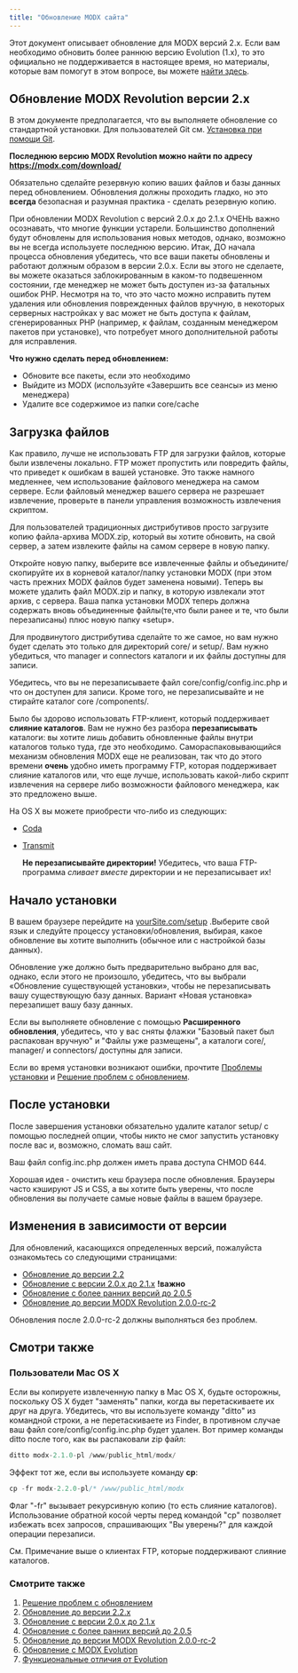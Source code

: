 ```yaml
---
title: "Обновление MODX сайта"
---
```


Этот документ описывает обновление для MODX версий 2.x. Если вам необходимо обновить более раннюю версию Evolution (1.x), то это официально не поддерживается в настоящее время, но материалы, которые вам помогут в этом вопросе, вы можете [найти здесь](display/revolution20/Upgrading+from+MODX+Evolution).

## Обновление MODX Revolution версии 2.x

 В этом документе предполагается, что вы выполняете обновление со стандартной установки. Для пользователей Git см. [Установка при помощи Git](getting-started/installation/git "Установка при помощи Git").

 **Последнюю версию MODX Revolution можно найти по адресу** **<https://modx.com/download/>**

 Обязательно сделайте резервную копию ваших файлов и базы данных перед обновлением. Обновления должны проходить гладко, но это **всегда** безопасная и разумная практика - сделать резервную копию.

 При обновлении MODX Revolution с версий 2.0.x до 2.1.x ОЧЕНЬ важно осознавать, что многие функции устарели. Большинство дополнений будут обновлены для использования новых методов, однако, возможно вы не всегда используете последнюю версию. Итак, ДО начала процесса обновления убедитесь, что все ваши пакеты обновлены и работают должным образом в версии 2.0.x. Если вы этого не сделаете, вы можете оказаться заблокированным в каком-то подвешенном состоянии, где менеджер не может быть доступен из-за фатальных ошибок PHP. Несмотря на то, что это часто можно исправить путем удаления или обновления поврежденных файлов вручную, в некоторых серверных настройках у вас может не быть доступа к файлам, сгенерированных PHP (например, к файлам, созданным менеджером пакетов при установке), что потребует много дополнительной работы для исправления.

**Что нужно сделать перед обновлением:**

- Обновите все пакеты, если это необходимо
- Выйдите из MODX (используйте «Завершить все сеансы» из меню менеджера)
- Удалите все содержимое из папки core/cache

## Загрузка файлов

 Как правило, лучше не использовать FTP для загрузки файлов, которые были извлечены локально. FTP может пропустить или повредить файлы, что приведет к ошибкам в вашей установке. Это также намного медленнее, чем использование файлового менеджера на самом сервере. Если файловый менеджер вашего сервера не разрешает извлечение, проверьте в панели управления возможность извлечения скриптом.

 Для пользователей традиционных дистрибутивов просто загрузите копию файла-архива MODX.zip, который вы хотите обновить, на свой сервер, а затем извлеките файлы на самом сервере в новую папку.

 Откройте новую папку, выберите все извлеченные файлы и объедините/скопируйте их в корневой каталог/папку установки MODX (при этом часть прежних MODX файлов будет заменена новыми). Теперь вы можете удалить файл MODX.zip и папку, в которую извлекали этот архив, с сервера. Ваша папка установки MODX теперь должна содержать вновь объединенные файлы(те,что были ранее и те, что были перезаписаны) плюс новую папку «setup».

 Для продвинутого дистрибутива сделайте то же самое, но вам нужно будет сделать это только для директорий core/ и setup/. Вам нужно убедиться, что manager и connectors каталоги и их файлы доступны для записи.

 Убедитесь, что вы не перезаписываете файл core/config/config.inc.php и что он доступен для записи. Кроме того, не перезаписывайте и не стирайте каталог core /components/.

 Было бы здорово использовать FTP-клиент, который поддерживает **слияние каталогов**. Вам не нужно без разбора **перезаписывать** каталоги: вы хотите лишь добавить обновленные файлы внутри каталогов только туда, где это необходимо. Самораспаковывающийся механизм обновления MODX еще не реализован, так что до этого времени **очень** удобно иметь программу FTP, которая поддерживает слияние каталогов или, что еще лучше, использовать какой-либо скрипт извлечения на сервере либо возможности файлового менеджера, как это предложено выше.

 На OS X вы можете приобрести что-либо из следующих:

- [Coda](http://panic.com/coda/)
- [Transmit](http://panic.com/transmit/)

  **Не перезаписывайте директории!**
 Убедитесь, что ваша FTP-программа _сливает вместе_ директории и не перезаписывает их!

## Начало установки

 В вашем браузере перейдите на [yourSite.com/setup](http://yourSite.com/setup) .Выберите свой язык и следуйте процессу установки/обновления, выбирая, какое обновление вы хотите выполнить (обычное или с настройкой базы данных).

 Обновление уже должно быть предварительно выбрано для вас, однако, если этого не произошло, убедитесь, что вы выбрали «Обновление существующей установки», чтобы не перезаписывать вашу существующую базу данных. Вариант «Новая установка» перезапишет вашу базу данных.

 Если вы выполняете обновление с помощью **Расширенного обновления**, убедитесь, что у вас сняты флажки "Базовый пакет был распакован вручную" и "Файлы уже размещены", а каталоги core/, manager/ и connectors/ доступны для записи.

 Если во время установки возникают ошибки, прочтите [Проблемы установки](getting-started/installation/troubleshooting "Проблемы установки") и  [Решение проблем с обновлением](getting-started/installation/troubleshooting "Troubleshooting Installation").

## После установки

 После завершения установки обязательно удалите каталог setup/ с помощью последней опции, чтобы никто не смог запустить установку после вас и, возможно, сломать ваш сайт.

 Ваш файл config.inc.php должен иметь права доступа CHMOD 644.

 Хорошая идея - очистить кеш браузера после обновления. Браузеры часто кэшируют JS и CSS, а вы хотите быть уверены, что после обновления вы получаете самые новые файлы в вашем браузере.

## Изменения в зависимости от версии

 Для обновлений, касающихся определенных версий, пожалуйста ознакомьтесь со следующими страницами:

- [Обновление до версии 2.2](administering-your-site/upgrading-modx/upgrading-to-2.2.x "Обновление до 2.2.x")
- [Обновление с версии 2.0.x до 2.1.x](administering-your-site/upgrading-modx/upgrading-from-2.0.x-to-2.1.x "Обновление с версии 2.0.x до 2.1.x") **!важно**
- [Обновление с более ранних версий до 2.0.5](administering-your-site/upgrading-modx/upgrading-from-versions-earlier-than-2.0.5 "Обновление с более ранних версий до 2.0.5")
- [Обновление до версии MODX Revolution 2.0.0-rc-2](administering-your-site/upgrading-modx/upgrading-to-revolution-2.0.0-rc-2 "Обновление до версии MODX Revolution 2.0.0-rc-2")

 Обновления после 2.0.0-rc-2 должны выполняться без проблем.

## Смотри также

### Пользователи Mac OS X

 Если вы копируете извлеченную папку в Mac OS X, будьте осторожны, поскольку OS X будет "заменять" папки, когда вы перетаскиваете их друг на друга. Убедитесь, что вы используете команду "ditto" из командной строки, а не перетаскиваете из Finder, в противном случае ваш файл core/config/config.inc.php будет удален. Вот пример команды ditto после того, как вы распаковали zip файл:

 ``` php
ditto modx-2.1.0-pl /www/public_html/modx/
```

 Эффект тот же, если вы используете команду **cp**:

 ``` php
cp -fr modx-2.2.0-pl/* /www/public_html/modx
```

 Флаг "-fr" вызывает рекурсивную копию (то есть слияние каталогов). Использование обратной косой черты перед командой "cp" позволяет избежать всех запросов, спрашивающих "Вы уверены?" для каждой операции перезаписи.

 См. Примечание выше о клиентах FTP, которые поддерживают слияние каталогов.

### Смотрите также

1. [Решение проблем с обновлением](getting-started/maintenance/upgrading/troubleshooting)
2. [Обновление до версии 2.2.x](administering-your-site/upgrading-modx/upgrading-to-2.2.x)
3. [Обновление с версии 2.0.x до 2.1.x](administering-your-site/upgrading-modx/upgrading-from-2.0.x-to-2.1.x)
4. [Обновление с более ранних версий до 2.0.5](administering-your-site/upgrading-modx/upgrading-from-versions-earlier-than-2.0.5)
5. [Обновление до версии MODX Revolution 2.0.0-rc-2](administering-your-site/upgrading-modx/upgrading-to-revolution-2.0.0-rc-2)
6. [Обновление с MODX Evolution](administering-your-site/upgrading-modx/upgrading-from-modx-evolution)
7. [Функциональные отличия от Evolution](administering-your-site/upgrading-modx/upgrading-from-modx-evolution/functional-changes-from-evolution)

